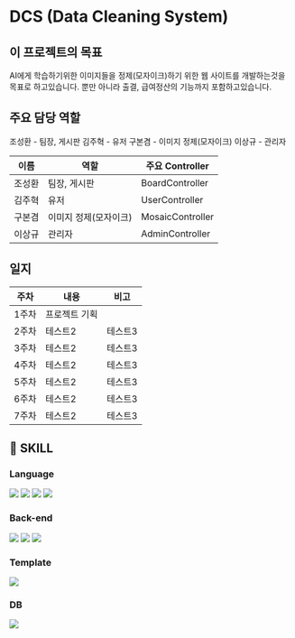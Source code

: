 # DCS (Data Cleaning System)

## 이 프로젝트의 목표
AI에게 학습하기위한 이미지들을 정제(모자이크)하기 위한 웹 사이트를 개발하는것을 목표로 하고있습니다. 뿐만 아니라 출결, 급여정산의 기능까지 포함하고있습니다.

## 주요 담당 역할
조성환 - 팀장, 게시판 
김주혁 - 유저 
구본겸 - 이미지 정제(모자이크)
이상규 - 관리자

|이름|역할| 주요 Controller|
|------|---|---|
|조성환|팀장, 게시판|BoardController|
|김주혁|유저| UserController|
|구본겸|이미지 정제(모자이크)|MosaicController|
|이상규|관리자|AdminController|


## 일지
|주차|내용|비고|
|------|---|---|
|1주차|프로젝트 기획||
|2주차|테스트2|테스트3|
|3주차|테스트2|테스트3|
|4주차|테스트2|테스트3|
|5주차|테스트2|테스트3|
|6주차|테스트2|테스트3|
|7주차|테스트2|테스트3|



## 🔨 SKILL
### Language
<img src="https://img.shields.io/badge/HTML5-E34F26?style=for-the-badge&logo=HTML5&logoColor=white"> <img src="https://img.shields.io/badge/CSS3-1572B6?style=for-the-badge&logo=CSS3&logoColor=white"> <img src="https://img.shields.io/badge/JavaScript-F7DF1E?style=for-the-badge&logo=JavaScript&logoColor=white"> <img src="https://img.shields.io/badge/java-007396?style=for-the-badge&logo=OpenJDK&logoColor=white">

### Back-end
<img src="https://img.shields.io/badge/springboot-6DB33F?style=for-the-badge&logo=springboot&logoColor=white"> <img src="https://img.shields.io/badge/Hibernate-59666C?style=for-the-badge&logo=Hibernate&logoColor=white"> <img src="https://img.shields.io/badge/MyBatis-000000?style=for-the-badge&logo=MyBatis&logoColor=white"> 

### Template
<img src="https://img.shields.io/badge/Thymeleaf-005F0F?style=for-the-badge&logo=Thymeleaf&logoColor=white">


### DB
<img src="https://img.shields.io/badge/mariaDB-003545?style=for-the-badge&logo=mariaDB&logoColor=white"> 
